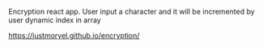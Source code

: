 Encryption react app. User input a character and it will be incremented by user dynamic index in array

https://justmoryel.github.io/encryption/
